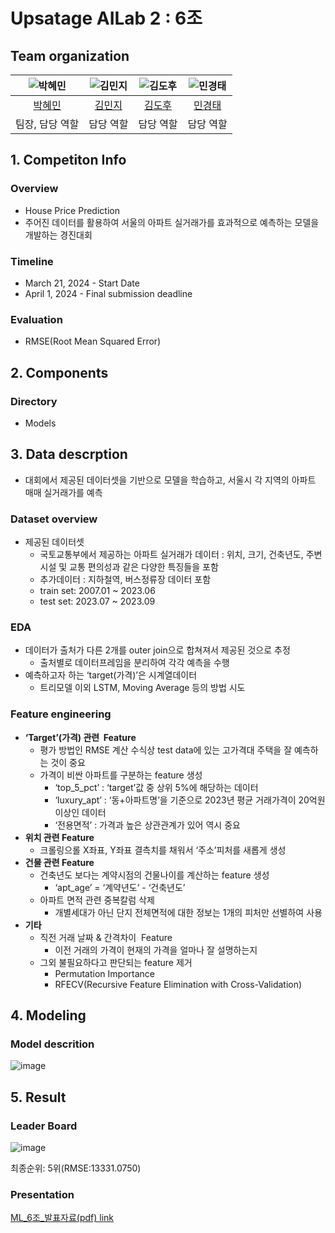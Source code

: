 # Upsatage AILab 2 : 6조 

## Team organization

| ![박혜민](https://avatars.githubusercontent.com/u/156163982?v=4) | ![김민지](https://avatars.githubusercontent.com/u/156163982?v=4) | ![김도후](https://avatars.githubusercontent.com/u/156163982?v=4) | ![민경태](https://avatars.githubusercontent.com/u/156163982?v=4) |
| :--------------------------------------------------------------: | :--------------------------------------------------------------: | :--------------------------------------------------------------: | :--------------------------------------------------------------: |
|            [박혜민](https://github.com/BusyBee0828)             |            [김민지](https://github.com/minji919kim)             |            [김도후](https://github.com/kimdohoo1102)             |            [민경태](https://github.com/starcltae)             |
|                            팀장, 담당 역할                             |                            담당 역할                             |                            담당 역할                             |                            담당 역할                             |

## 1. Competiton Info

### Overview

- House Price Prediction
- 주어진 데이터를 활용하여 서울의 아파트 실거래가를 효과적으로 예측하는 모델을 개발하는 경진대회


### Timeline

- March 21, 2024 - Start Date
- April 1, 2024 - Final submission deadline

### Evaluation

- RMSE(Root Mean Squared Error) 

## 2. Components

### Directory
- Models

## 3. Data descrption
- 대회에서 제공된 데이터셋을 기반으로 모델을 학습하고, 서울시 각 지역의 아파트 매매 실거래가를 예측

### Dataset overview
- 제공된 데이터셋
    - 국토교통부에서 제공하는 아파트 실거래가 데이터 : 위치, 크기, 건축년도, 주변 시설 및 교통 편의성과 같은 다양한 특징들을 포함
    - 추가데이터 : 지하철역, 버스정류장 데이터 포함
    - train set: 2007.01 ~ 2023.06
    - test set: 2023.07 ~ 2023.09

### EDA
- 데이터가 출처가 다른 2개를 outer join으로 합쳐져서 제공된 것으로 추정
    - 출처별로 데이터프레임을 분리하여 각각 예측을 수행
- 예측하고자 하는 ‘target(가격)’은 시계열데이터
    - 트리모델 이외 LSTM, Moving Average 등의 방법 시도

### Feature engineering
- **‘Target’(가격) 관련  Feature**
    - 평가 방법인 RMSE 계산 수식상 test data에 있는 고가격대 주택을 잘 예측하는 것이 중요
    - 가격이 비싼 아파트를 구분하는 feature 생성
        - ‘top_5_pct’ :  ‘target’값 중 상위 5%에 해당하는 데이터
        - ‘luxury_apt’ : ‘동+아파트명’을 기준으로 2023년 평균 거래가격이 20억원 이상인 데이터
        - ‘전용면적’ : 가격과 높은 상관관계가 있어 역시 중요
- **위치 관련 Feature**
    - 크롤링으롤 X좌표, Y좌표 결측치를 채워서 ‘주소’피처를 새롭게 생성
- **건물 관련 Feature**
    - 건축년도 보다는 계약시점의 건물나이를 계산하는 feature 생성
        - ‘apt_age’ = ‘계약년도’ - ‘건축년도’
    - 아파트 면적 관련 중복칼럼 삭제
        - 개별세대가 아닌 단지 전체면적에 대한 정보는 1개의 피처만 선별하여 사용
- **기타**
    - 직전 거래 날짜 & 간격차이  Feature
        - 이전 거래의 가격이 현재의 가격을 얼마나 잘 설명하는지
    - 그외 불필요하다고 판단되는 feature 제거
        - Permutation Importance
        - RFECV(Recursive Feature Elimination with Cross-Validation)

## 4. Modeling

### Model descrition

![image](https://github.com/UpstageAILab2/upstage-ml-regression-6/assets/139244450/b3c2895b-f570-44e7-a4b2-8badccea7095)

## 5. Result

### Leader Board

![image](https://github.com/UpstageAILab2/upstage-ml-regression-6/assets/139244450/24dcbd76-83c1-42a9-8849-8785655bbd4d)

최종순위: 5위(RMSE:13331.0750)

### Presentation

[ML_6조_발표자료(pdf) link](https://drive.google.com/drive/folders/1r0iW8JdaNZWcQWv_hv5Qm-K1yybsqAZ_)

